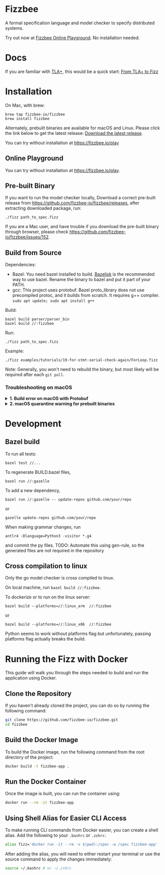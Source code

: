 # Fizzbee

A formal specification language and model checker to specify distributed systems.

Try out now at [Fizzbee Online Playground](https://fizzbee.io/). No installation needed.

# Docs
If you are familiar with [TLA+](https://lamport.azurewebsites.net/tla/tla.html), this would be a quick start:
[From TLA+ to Fizz](https://github.com/fizzbee-io/fizzbee/blob/main/docs/fizzbee-quick-start-for-tlaplus-users.md)

# Installation

On Mac, with brew:
```
brew tap fizzbee-io/fizzbee
brew install fizzbee
```
Alternately, prebuilt binaries are available for macOS and Linux. Please click the link below to get the latest release: [Download the latest release](https://github.com/fizzbee-io/fizzbee/releases/latest).

You can try without installation at https://fizzbee.io/play 


## Online Playground

You can try without installation at https://fizzbee.io/play.

## Pre-built Binary

If you want to run the model checker locally,
Download a correct pre-built release from https://github.com/fizzbee-io/fizzbee/releases,
after extracting downloaded package, run:
```
./fizz path_to_spec.fizz
```

If you are a Mac user,
and have trouble if you download the pre-built binary through browser,
please check https://github.com/fizzbee-io/fizzbee/issues/152.

## Build from Source

Dependencies:

- Bazel: You need bazel installed to build. [Bazelisk](https://github.com/bazelbuild/bazelisk?tab=readme-ov-file#installation) is the recommended way to use bazel. Rename the binary to bazel and put it part of your PATH.
- gcc: This project uses protobuf. Bazel proto_library does not use precompiled protoc, and it builds from scratch. It requires g++ compiler. `sudo apt update; sudo apt install g++`

Build:
```
bazel build parser/parser_bin
bazel build //:fizzbee
```

Run:
```
./fizz path_to_spec.fizz  
```
Example:
```
./fizz examples/tutorials/19-for-stmt-serial-check-again/ForLoop.fizz 
```

Note: Generally, you won't need to rebuild the binary, but most likely will be required after each `git pull`.

### Troubleshooting on macOS

<details>
<summary><strong> 1. Build error on macOS with Protobuf</strong></summary>

If you see a build error in Mac like this:
```
ERROR: /private/var/tmp/_bazel_jp/64463e3d7652188cb285edbcf54b686c/external/protobuf+/src/google/protobuf/io/BUILD.bazel:99:11: Compiling src/google/protobuf/io/printer.cc [for tool] failed: (Exit 1): cc_wrapper.sh failed: error executing CppCompile command (from target @@protobuf+//src/google/protobuf/io:printer) external/rules_cc++cc_configure_extension+local_config_cc/cc_wrapper.sh -U_FORTIFY_SOURCE -fstack-protector -Wall -Wthread-safety -Wself-assign -Wunused-but-set-parameter -Wno-free-nonheap-object ... (remaining 50 arguments skipped)

Use --sandbox_debug to see verbose messages from the sandbox and retain the sandbox build root for debugging
In file included from external/protobuf+/src/google/protobuf/io/printer.cc:12:
bazel-out/darwin_arm64-opt-exec-ST-d57f47055a04/bin/external/protobuf+/src/google/protobuf/io/_virtual_includes/printer/google/protobuf/io/printer.h:918:19: error: 'get<std::function<bool ()>, std::string, std::function<bool ()>>' is unavailable: introduced in macOS 10.13
    value = absl::get<Callback>(that.value);
                  ^
bazel-out/darwin_arm64-opt-exec-ST-d57f47055a04/bin/external/protobuf+/src/google/protobuf/io/_virtual_includes/printer/google/protobuf/io/printer.h:863:11: note: in instantiation of function template specialization 'google::protobuf::io::Printer::ValueImpl<false>::operator=<true>' requested here
    *this = that;
          ^
bazel-out/darwin_arm64-opt-exec-ST-d57f47055a04/bin/external/protobuf+/src/google/protobuf/io/_virtual_includes/printer/google/protobuf/io/printer.h:1150:12: note: in instantiation of function template specialization 'google::protobuf::io::Printer::ValueImpl<false>::ValueImpl<true>' requested here
    return ValueView(it->second);
           ^
/Library/Developer/CommandLineTools/SDKs/MacOSX.sdk/usr/include/c++/v1/variant:1577:22: note: 'get<std::function<bool ()>, std::string, std::function<bool ()>>' has been explicitly marked unavailable here
constexpr const _Tp& get(const variant<_Types...>& __v) {
                     ^
1 error generated.
```
This is a known issue with protobuf compilation in the recent version of protobuf.
You can fix it by adding the following to your `.bazelrc` file:

```
build --host_cxxopt=-std=c++14 --cxxopt=-std=c++14
```
The .bazelrc file is located in the root directory of the project. If it does not exist, you can create it.

That is, run the following command:
```
echo "build --host_cxxopt=-std=c++14 --cxxopt=-std=c++14" >> .bazelrc
```

</details>

<details>
<summary><strong> 2. macOS quarantine warning for prebuilt binaries</strong></summary>

When running the `fizzbee-20250213-macos_arm` binary on macOS Sequoia 15.3 (build 24D60), you may encounter this warning:

```
Apple could not verify "python3" is free of malware that may harm your Mac or compromise your privacy.
```

To fix this, you can download the `macos_arm` release archive manually using this command:

```bash
curl -sL $(curl -s https://api.github.com/repos/fizzbee-io/fizzbee/releases/latest | grep "http.*macos_arm.tar.gz" | awk '{print $2}' | sed 's|[\"\,]*||g') | tar xzvf -
```

</details>

# Development

## Bazel build
To run all tests:

```
bazel test //...
```

To regenerate BUILD.bazel files,

```
bazel run //:gazelle
```

To add a new dependency,

```
bazel run //:gazelle -- update-repos github.com/your/repo
```
or
```
gazelle update-repos github.com/your/repo
```

When making grammar changes, run

```
antlr4 -Dlanguage=Python3 -visitor *.g4
```
and commit the py files.
TODO: Automate this using gen-rule, so the generated files are not required in the repository

## Cross compilation to linux
Only the go model checker is cross compiled to linux.

On local machine, run `bazel build //:fizzbee`.

To dockerize or to run on the linux server:
```
bazel build --platforms=//:linux_arm  //:fizzbee
```
or
```
bazel build --platforms=//:linux_x86  //:fizzbee
```

Python seems to work without platforms flag but unfortunately, passing platforms flag actually breaks the build.

# Running the Fizz with Docker

This guide will walk you through the steps needed to build and run the application using Docker.

## Clone the Repository 

If you haven't already cloned the project, you can do so by running the following command:

```bash
git clone https://github.com/fizzbee-io/fizzbee.git
cd fizzbee
```

## Build the Docker Image

To build the Docker image, run the following command from the root directory of the project:

```bash
docker build -t fizzbee-app .
```

## Run the Docker Container

Once the image is built, you can run the container using:
```bash
docker run --rm -it fizzbee-app
```

## Using Shell Alias for Easier CLI Access

To make running CLI commands from Docker easier, you can create a shell alias. Add the following to your `.bashrc` or `.zshrc`:

```bash
alias fizz='docker run -it --rm -v $(pwd):/spec -w /spec fizzbee-app'
```

After adding the alias, you will need to either restart your terminal or use the source command to apply the changes immediately:

```bash
source ~/.bashrc # or ~/.zshrc
```
